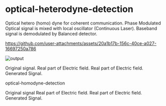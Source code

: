 # optical-heterodyne-detection

Optical hetero (homo) dyne for coherent communication. Phase Modulated Optical signal is mixed with local oscillator (Continuous Laser).
Baseband signal is demodulated by Balanced detector.



https://github.com/user-attachments/assets/20a1b17b-156c-40ce-a027-16697250a786

![output](https://github.com/user-attachments/assets/46dc1550-e019-47ca-bd2d-208173c88853)



Original signal.
Real part of Electric field.
Real part of Electric field.
Generated Signal.


optical-homodyne-detection



Original signal
Real part of Electric field.
Real part of Electric field.
Generated Signal.

